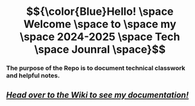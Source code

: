 

# $${\color{Blue}Hello! \space Welcome \space  to \space  my \space  2024-2025 \space Tech \space Jounral \space}$$

### The purpose of the Repo is to document technical classwork and helpful notes.

## _[Head over to the Wiki to see my documentation!](https://github.com/Hsanokklis/2024-2025-Tech-Journal/wiki)_

